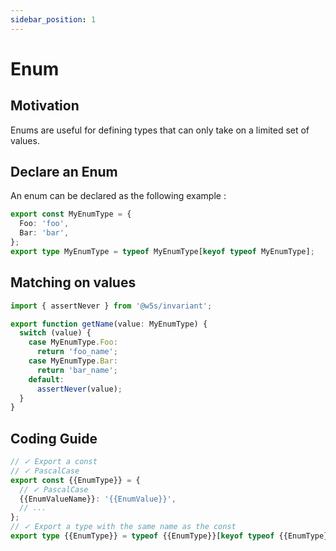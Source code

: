 ```yaml
---
sidebar_position: 1
---
```


# Enum

## Motivation

Enums are useful for defining types that can only take on a limited set of values.

## Declare an Enum

An enum can be declared as the following example :

```ts
export const MyEnumType = {
  Foo: 'foo',
  Bar: 'bar',
};
export type MyEnumType = typeof MyEnumType[keyof typeof MyEnumType];
```

## Matching on values

```ts
import { assertNever } from '@w5s/invariant';

export function getName(value: MyEnumType) {
  switch (value) {
    case MyEnumType.Foo:
      return 'foo_name';
    case MyEnumType.Bar:
      return 'bar_name';
    default:
      assertNever(value);
  }
}
```

## Coding Guide

```ts
// ✓ Export a const
// ✓ PascalCase
export const {{EnumType}} = {
  // ✓ PascalCase
  {{EnumValueName}}: '{{EnumValue}}',
  // ...
};
// ✓ Export a type with the same name as the const
export type {{EnumType}} = typeof {{EnumType}}[keyof typeof {{EnumType}}];
```
